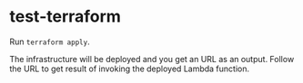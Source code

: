 # test-terraform

Run `terraform apply`.

The infrastructure  will be deployed and you get an URL as an output. Follow the URL to get result of invoking the deployed Lambda function.
